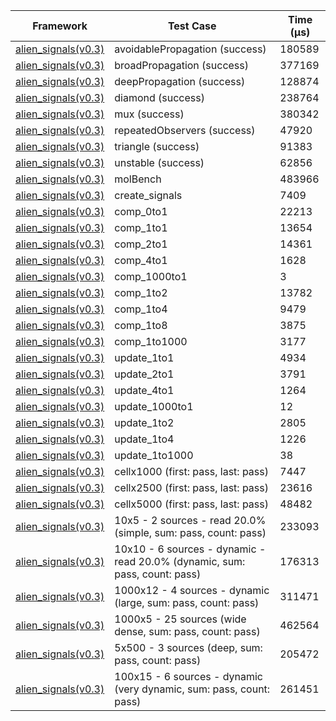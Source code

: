 | Framework | Test Case | Time (μs) |
| --- | --- | --- |
| [alien_signals(v0.3)](https://github.com/medz/alien-signals-dart) | avoidablePropagation (success) | 180589 |
| [alien_signals(v0.3)](https://github.com/medz/alien-signals-dart) | broadPropagation (success) | 377169 |
| [alien_signals(v0.3)](https://github.com/medz/alien-signals-dart) | deepPropagation (success) | 128874 |
| [alien_signals(v0.3)](https://github.com/medz/alien-signals-dart) | diamond (success) | 238764 |
| [alien_signals(v0.3)](https://github.com/medz/alien-signals-dart) | mux (success) | 380342 |
| [alien_signals(v0.3)](https://github.com/medz/alien-signals-dart) | repeatedObservers (success) | 47920 |
| [alien_signals(v0.3)](https://github.com/medz/alien-signals-dart) | triangle (success) | 91383 |
| [alien_signals(v0.3)](https://github.com/medz/alien-signals-dart) | unstable (success) | 62856 |
| [alien_signals(v0.3)](https://github.com/medz/alien-signals-dart) | molBench | 483966 |
| [alien_signals(v0.3)](https://github.com/medz/alien-signals-dart) | create_signals | 7409 |
| [alien_signals(v0.3)](https://github.com/medz/alien-signals-dart) | comp_0to1 | 22213 |
| [alien_signals(v0.3)](https://github.com/medz/alien-signals-dart) | comp_1to1 | 13654 |
| [alien_signals(v0.3)](https://github.com/medz/alien-signals-dart) | comp_2to1 | 14361 |
| [alien_signals(v0.3)](https://github.com/medz/alien-signals-dart) | comp_4to1 | 1628 |
| [alien_signals(v0.3)](https://github.com/medz/alien-signals-dart) | comp_1000to1 | 3 |
| [alien_signals(v0.3)](https://github.com/medz/alien-signals-dart) | comp_1to2 | 13782 |
| [alien_signals(v0.3)](https://github.com/medz/alien-signals-dart) | comp_1to4 | 9479 |
| [alien_signals(v0.3)](https://github.com/medz/alien-signals-dart) | comp_1to8 | 3875 |
| [alien_signals(v0.3)](https://github.com/medz/alien-signals-dart) | comp_1to1000 | 3177 |
| [alien_signals(v0.3)](https://github.com/medz/alien-signals-dart) | update_1to1 | 4934 |
| [alien_signals(v0.3)](https://github.com/medz/alien-signals-dart) | update_2to1 | 3791 |
| [alien_signals(v0.3)](https://github.com/medz/alien-signals-dart) | update_4to1 | 1264 |
| [alien_signals(v0.3)](https://github.com/medz/alien-signals-dart) | update_1000to1 | 12 |
| [alien_signals(v0.3)](https://github.com/medz/alien-signals-dart) | update_1to2 | 2805 |
| [alien_signals(v0.3)](https://github.com/medz/alien-signals-dart) | update_1to4 | 1226 |
| [alien_signals(v0.3)](https://github.com/medz/alien-signals-dart) | update_1to1000 | 38 |
| [alien_signals(v0.3)](https://github.com/medz/alien-signals-dart) | cellx1000 (first: pass, last: pass) | 7447 |
| [alien_signals(v0.3)](https://github.com/medz/alien-signals-dart) | cellx2500 (first: pass, last: pass) | 23616 |
| [alien_signals(v0.3)](https://github.com/medz/alien-signals-dart) | cellx5000 (first: pass, last: pass) | 48482 |
| [alien_signals(v0.3)](https://github.com/medz/alien-signals-dart) | 10x5 - 2 sources - read 20.0% (simple, sum: pass, count: pass) | 233093 |
| [alien_signals(v0.3)](https://github.com/medz/alien-signals-dart) | 10x10 - 6 sources - dynamic - read 20.0% (dynamic, sum: pass, count: pass) | 176313 |
| [alien_signals(v0.3)](https://github.com/medz/alien-signals-dart) | 1000x12 - 4 sources - dynamic (large, sum: pass, count: pass) | 311471 |
| [alien_signals(v0.3)](https://github.com/medz/alien-signals-dart) | 1000x5 - 25 sources (wide dense, sum: pass, count: pass) | 462564 |
| [alien_signals(v0.3)](https://github.com/medz/alien-signals-dart) | 5x500 - 3 sources (deep, sum: pass, count: pass) | 205472 |
| [alien_signals(v0.3)](https://github.com/medz/alien-signals-dart) | 100x15 - 6 sources - dynamic (very dynamic, sum: pass, count: pass) | 261451 |
